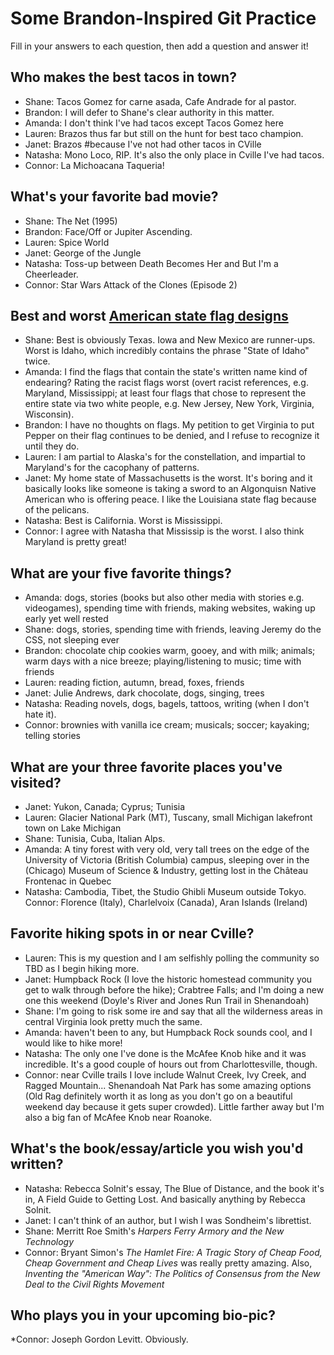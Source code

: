 # Some Brandon-Inspired Git Practice
Fill in your answers to each question, then  add a question and answer it!

## Who makes the best tacos in town?
* Shane: Tacos Gomez for carne asada, Cafe Andrade for al pastor.
* Brandon: I will defer to Shane's clear authority in this matter.
* Amanda: I don't think I've had tacos except Tacos Gomez here
* Lauren: Brazos thus far but still on the hunt for best taco champion.
* Janet: Brazos #because I've not had other tacos in CVille
* Natasha: Mono Loco, RIP. It's also the only place in Cville I've had tacos.
* Connor: La Michoacana Taqueria!

## What's your favorite bad movie?
* Shane: The Net (1995)
* Brandon: Face/Off or Jupiter Ascending.
* Lauren: Spice World
* Janet: George of the Jungle
* Natasha: Toss-up between Death Becomes Her and But I'm a Cheerleader.
* Connor: Star Wars Attack of the Clones (Episode 2)

## Best and worst [American state flag designs](https://en.wikipedia.org/wiki/Flags_of_the_U.S._states_and_territories)
* Shane: Best is obviously Texas. Iowa and New Mexico are runner-ups. Worst is Idaho, which incredibly contains the phrase "State of Idaho" twice.
* Amanda: I find the flags that contain the state's written name kind of endearing? Rating the racist flags worst (overt racist references, e.g. Maryland, Mississippi; at least four flags that chose to represent the entire state via two white people, e.g. New Jersey, New York, Virginia, Wisconsin).
* Brandon: I have no thoughts on flags. My petition to get Virginia to put Pepper on their flag continues to be denied, and I refuse to recognize it until they do. 
* Lauren: I am partial to Alaska's for the constellation, and impartial to Maryland's for the cacophany of patterns.
* Janet: My home state of Massachusetts is the worst. It's boring and it basically looks like someone is taking a sword to an Algonquisn Native American who is offering peace. I like the Louisiana state flag because of the pelicans.
* Natasha: Best is California. Worst is Mississippi. 
* Connor: I agree with Natasha that Mississip is the worst. I also think Maryland is pretty great!

## What are your five favorite things?
* Amanda: dogs, stories (books but also other media with stories e.g. videogames), spending time with friends, making websites, waking up early yet well rested
* Shane: dogs, stories, spending time with friends, leaving Jeremy do the CSS, not sleeping ever  
* Brandon: chocolate chip cookies warm, gooey, and with milk; animals; warm days with a nice breeze; playing/listening to music; time with friends
* Lauren: reading fiction, autumn, bread, foxes, friends
* Janet: Julie Andrews, dark chocolate, dogs, singing, trees
* Natasha: Reading novels, dogs, bagels, tattoos, writing (when I don't hate it).
* Connor: brownies with vanilla ice cream; musicals; soccer; kayaking; telling stories

## What are your three favorite places you've visited?
* Janet: Yukon, Canada; Cyprus; Tunisia
* Lauren: Glacier National Park (MT), Tuscany, small Michigan lakefront town on Lake Michigan
* Shane: Tunisia, Cuba, Italian Alps.
* Amanda: A tiny forest with very old, very tall trees on the edge of the University of Victoria (British Columbia) campus, sleeping over in the (Chicago) Museum of Science & Industry, getting lost in the Château Frontenac in Quebec
* Natasha: Cambodia, Tibet, the Studio Ghibli Museum outside Tokyo.
Connor: Florence (Italy), Charlelvoix (Canada), Aran Islands (Ireland)

## Favorite hiking spots in or near Cville?
* Lauren: This is my question and I am selfishly polling the community so TBD as I begin hiking more.
* Janet: Humpback Rock (I love the historic homestead community you get to walk through before the hike); Crabtree Falls; and I'm doing a new one this weekend (Doyle's River and Jones Run Trail in Shenandoah) 
* Shane: I'm going to risk some ire and say that all the wilderness areas in central Virginia look pretty much the same.
* Amanda: haven't been to any, but Humpback Rock sounds cool, and I would like to hike more!
* Natasha: The only one I've done is the McAfee Knob hike and it was incredible. It's a good couple of hours out from Charlottesville, though.
* Connor: near Cville trails I love include Walnut Creek, Ivy Creek, and Ragged Mountain... Shenandoah Nat Park has some amazing options (Old Rag definitely worth it as long as you don't go on a beautiful weekend day because it gets super crowded). Little farther away but I'm also a big fan of McAfee Knob near Roanoke.

## What's the book/essay/article you wish you'd written?
* Natasha: Rebecca Solnit's essay, The Blue of Distance, and the book it's in, A Field Guide to Getting Lost. And basically anything by Rebecca Solnit.
* Janet: I can't think of an author, but I wish I was Sondheim's librettist.
* Shane: Merritt Roe Smith's *Harpers Ferry Armory and the New Technology*
* Connor: Bryant Simon's *The Hamlet Fire: A Tragic Story of Cheap Food, Cheap Government and Cheap Lives* was really pretty amazing. Also, *Inventing the "American Way": The Politics of Consensus from the New Deal to the Civil Rights Movement*

## Who plays you in your upcoming bio-pic?
*Connor: Joseph Gordon Levitt. Obviously. 

